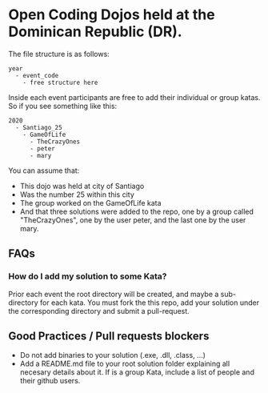 # Open Coding Dojos held at the Dominican Republic (DR).

The file structure is as follows: 
```
year
  - event_code
    - free structure here
```

Inside each event participants are free to add their individual or group katas. So if you see something like this:
```
2020
  - Santiago_25
    - GameOfLife
      - TheCrazyOnes
      - peter
      - mary
```

You can assume that:
- This dojo was held at city of Santiago
- Was the number 25 within this city
- The group worked on the GameOfLife kata
- And that three solutions were added to the repo, one by a group called "TheCrazyOnes", one by the user peter, and the last one by the user mary.

## FAQs
### How do I add my solution to some Kata?
Prior each event the root directory will be created, and maybe a sub-directory for each kata. You must fork the this repo, add your solution under the corresponding directory and submit a pull-request.

## Good Practices / Pull requests blockers
- Do not add binaries to your solution (.exe, .dll, .class, ...)
- Add a README.md file to your root solution folder explaining all necesary details about it. If is a group Kata, include a list of people and their github users.
